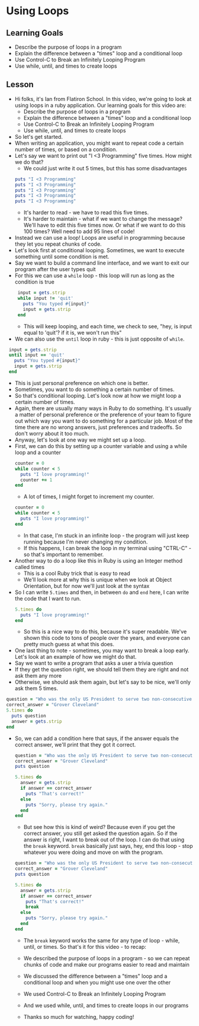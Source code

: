 # Using Loops

## Learning Goals
+ Describe the purpose of loops in a program
+ Explain the difference between a "times" loop and a conditional loop
+ Use Control-C to Break an Infinitely Looping Program
+ Use while, until, and times to create loops

## Lesson
+ Hi folks, it's Ian from Flatiron School. In this video, we're going to look at using loops in a ruby application. Our learning goals for this video are:
  + Describe the purpose of loops in a program
  + Explain the difference between a "times" loop and a conditional loop
  + Use Control-C to Break an Infinitely Looping Program
  + Use while, until, and times to create loops
+ So let's get started.
+ When writing an application, you might want to repeat code a certain number of times, or based on a condition.
+ Let's say we want to print out "I <3 Programming" five times. How might we do that?
  + We could just write it out 5 times, but this has some disadvantages
  ```ruby
  puts "I <3 Programming"
  puts "I <3 Programming"
  puts "I <3 Programming"
  puts "I <3 Programming"
  puts "I <3 Programming"
  ```
    + It's harder to read - we have to read this five times.
    + It's harder to maintain - what if we want to change the message? We'll have to edit this five times now. Or what if we want to do this 100 times? Well need to add 95 lines of code!
+ Instead we can use a loop! Loops are useful in programming because they let you repeat chunks of code.
+ Let's look first at conditional looping. Sometimes, we want to execute something until some condition is met.
+ Say we want to build a command line interface, and we want to exit our program after the user types quit
+ For this we can use a `while` loop - this loop will run as long as the condition is true
   ```ruby
    input = gets.strip
    while input != 'quit'
      puts "You typed #{input}"
      input = gets.strip
    end
    ```
  + This will keep looping, and each time, we check to see, "hey, is input equal to 'quit'? if it is, we won't run this"
+ We can also use the `until` loop in ruby - this is just opposite of `while`.
```ruby
 input = gets.strip
 until input == 'quit'
   puts "You typed #{input}"
   input = gets.strip
 end
 ```
 + This is just personal preference on which one is better.
+ Sometimes, you want to do something a certain number of times.
+ So that's conditional looping. Let's look now at how we might loop a certain number of times.
+ Again, there are usually many ways in Ruby to do something. It's usually a matter of personal preference or the preference of your team to figure out which way you want to do something for a particular job. Most of the time there are no wrong answers, just preferences and tradeoffs. So don't worry about it too much.
+ Anyway, let's look at one way we might set up a loop.
+ First, we can do this by setting up a counter variable and using a while loop and a counter
  ```ruby
  counter = 0
  while counter < 5
    puts "I love programming!"
    counter += 1
  end
  ```
  + A lot of times, I might forget to increment my counter.
  ```ruby
  counter = 0
  while counter < 5
    puts "I love programming!"
  end
  ```
  + In that case, I'm stuck in an infinite loop - the program will just keep running because I'm never changing my condition.
  + If this happens, I can break the loop in my terminal using "CTRL-C" - so that's important to remember.
+ Another way to do a loop like this in Ruby is using an Integer method called times
  + This is a cool Ruby trick that is easy to read
  + We'll look more at why this is unique when we look at Object Orientation, but for now we'll just look at the syntax
+ So I can write `5.times` and then, in between `do` and `end` here, I can write the code that I want to run.  
  ```ruby
  5.times do
    puts "I love programming!"
  end
  ```
  + So this is a nice way to do this, because it's super readable. We've shown this code to tons of people over the years, and everyone can pretty much guess at what this does.
+ One last thing to note - sometimes, you may want to break a loop early. Let's look at an example of how we might do that.
+ Say we want to write a program that asks a user a trivia question
+ If they get the question right, we should tell them they are right and not ask them any more
+ Otherwise, we should ask them again, but let's say to be nice, we'll only ask them 5 times.
```ruby
question = "Who was the only US President to serve two non-consecutive terms?"
correct_answer = "Grover Cleveland"
5.times do
  puts question
  answer = gets.strip
end
```
+ So, we can add a condition here that says, if the answer equals the correct answer, we'll print that they got it correct.
  ```ruby
  question = "Who was the only US President to serve two non-consecutive terms?"
  correct_answer = "Grover Cleveland"
  puts question

  5.times do
    answer = gets.strip
    if answer == correct_answer
      puts "That's correct!"
    else
      puts "Sorry, please try again."
    end
  end
  ```
  + But see how this is kind of weird? Because even if you get the correct answer, you still get asked the question again. So if the answer is right, I want to break out of the loop. I can do that using the `break` keyword. `break` basically just says, hey, end this loop - stop whatever you were doing and move on with the program.
  ```ruby
  question = "Who was the only US President to serve two non-consecutive terms?"
  correct_answer = "Grover Cleveland"
  puts question

  5.times do
    answer = gets.strip
    if answer == correct_answer
      puts "That's correct!"
      break
    else
      puts "Sorry, please try again."
    end
  end
  ```
  + The `break` keyword works the same for any type of loop - while, until, or times. So that's it for this video - to recap:
  + We described the purpose of loops in a program - so we can repeat chunks of code and make our programs easier to read and maintain
  + We discussed the difference between a "times" loop and a conditional loop and when you might use one over the other
  + We used Control-C to Break an Infinitely Looping Program
  + And we used while, until, and times to create loops in our programs

  + Thanks so much for watching, happy coding!
